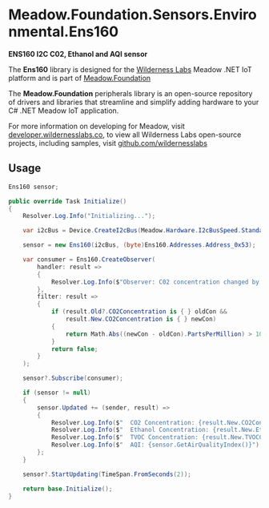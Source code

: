# Meadow.Foundation.Sensors.Environmental.Ens160

**ENS160 I2C C02, Ethanol and AQI sensor**

The **Ens160** library is designed for the [Wilderness Labs](www.wildernesslabs.co) Meadow .NET IoT platform and is part of [Meadow.Foundation](https://developer.wildernesslabs.co/Meadow/Meadow.Foundation/)

The **Meadow.Foundation** peripherals library is an open-source repository of drivers and libraries that streamline and simplify adding hardware to your C# .NET Meadow IoT application.

For more information on developing for Meadow, visit [developer.wildernesslabs.co](http://developer.wildernesslabs.co/), to view all Wilderness Labs open-source projects, including samples, visit [github.com/wildernesslabs](https://github.com/wildernesslabs/)

## Usage

```csharp
Ens160 sensor;

public override Task Initialize()
{
    Resolver.Log.Info("Initializing...");

    var i2cBus = Device.CreateI2cBus(Meadow.Hardware.I2cBusSpeed.Standard);

    sensor = new Ens160(i2cBus, (byte)Ens160.Addresses.Address_0x53);

    var consumer = Ens160.CreateObserver(
        handler: result =>
        {
            Resolver.Log.Info($"Observer: C02 concentration changed by threshold; new: {result.New.CO2Concentration?.PartsPerMillion:N0}ppm");
        },
        filter: result =>
        {
            if (result.Old?.CO2Concentration is { } oldCon &&
                result.New.CO2Concentration is { } newCon)
            {
                return Math.Abs((newCon - oldCon).PartsPerMillion) > 10;
            }
            return false;
        }
    );

    sensor?.Subscribe(consumer);

    if (sensor != null)
    {
        sensor.Updated += (sender, result) =>
        {
            Resolver.Log.Info($"  CO2 Concentration: {result.New.CO2Concentration?.PartsPerMillion:N0}ppm");
            Resolver.Log.Info($"  Ethanol Concentration: {result.New.EthanolConcentration?.PartsPerBillion:N0}ppb");
            Resolver.Log.Info($"  TVOC Concentration: {result.New.TVOCConcentration?.PartsPerBillion:N0}ppb");
            Resolver.Log.Info($"  AQI: {sensor.GetAirQualityIndex()}");
        };
    }

    sensor?.StartUpdating(TimeSpan.FromSeconds(2));

    return base.Initialize();
}

```
